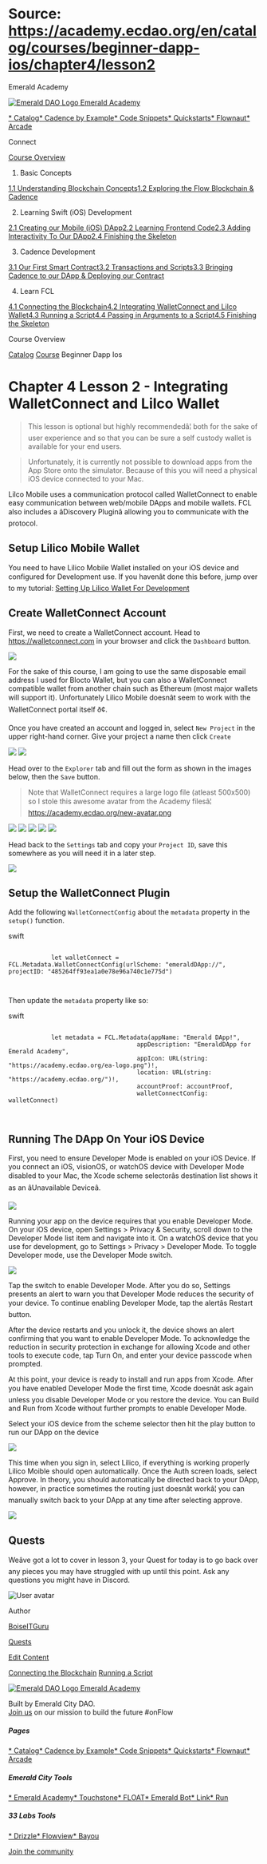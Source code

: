 # Source: https://academy.ecdao.org/en/catalog/courses/beginner-dapp-ios/chapter4/lesson2

Emerald Academy





[![Emerald DAO Logo](/ea-logo.png)
Emerald Academy](/en/)


[* Catalog](/en/catalog)[* Cadence by Example](/en/cadence-by-example)[* Code Snippets](/en/snippets)[* Quickstarts](/en/quickstarts)[* Flownaut](https://flownaut.ecdao.org)[* Arcade](https://arcade.ecdao.org)

Connect



[Course Overview](/en/catalog/courses/beginner-dapp-ios)

1. Basic Concepts

[1.1 Understanding Blockchain Concepts](/en/catalog/courses/beginner-dapp-ios/chapter1/lesson1)[1.2 Exploring the Flow Blockchain & Cadence](/en/catalog/courses/beginner-dapp-ios/chapter1/lesson2)

2. Learning Swift (iOS) Development

[2.1 Creating our Mobile (iOS) DApp](/en/catalog/courses/beginner-dapp-ios/chapter2/lesson1)[2.2 Learning Frontend Code](/en/catalog/courses/beginner-dapp-ios/chapter2/lesson2)[2.3 Adding Interactivity To Our DApp](/en/catalog/courses/beginner-dapp-ios/chapter2/lesson3)[2.4 Finishing the Skeleton](/en/catalog/courses/beginner-dapp-ios/chapter2/lesson4)

3. Cadence Development

[3.1 Our First Smart Contract](/en/catalog/courses/beginner-dapp-ios/chapter3/lesson1)[3.2 Transactions and Scripts](/en/catalog/courses/beginner-dapp-ios/chapter3/lesson2)[3.3 Bringing Cadence to our DApp & Deploying our Contract](/en/catalog/courses/beginner-dapp-ios/chapter3/lesson3)

4. Learn FCL

[4.1 Connecting the Blockchain](/en/catalog/courses/beginner-dapp-ios/chapter4/lesson1)[4.2 Integrating WalletConnect and Lilco Wallet](/en/catalog/courses/beginner-dapp-ios/chapter4/lesson2)[4.3 Running a Script](/en/catalog/courses/beginner-dapp-ios/chapter4/lesson3)[4.4 Passing in Arguments to a Script](/en/catalog/courses/beginner-dapp-ios/chapter4/lesson4)[4.5 Finishing the Skeleton](/en/catalog/courses/beginner-dapp-ios/chapter4/lesson5)

Course Overview

[Catalog](/en/catalog)
[Course](/en/catalog/courses/beginner-dapp-ios)
Beginner Dapp Ios

# Chapter 4 Lesson 2 - Integrating WalletConnect and Lilco Wallet

> This lesson is optional but highly recommendedâ¦ both for the sake of user experience and so that you can be sure a self custody wallet is available for your end users.

> Unfortunately, it is currently not possible to download apps from the App Store onto the simulator. Because of this you will need a physical iOS device connected to your Mac.

Lilco Mobile uses a communication protocol called WalletConnect to enable easy communication between web/mobile DApps and mobile wallets. FCL also includes a âDiscovery Pluginâ allowing you to communicate with the protocol.

## Setup Lilico Mobile Wallet

You need to have Lilico Mobile Wallet installed on your iOS device and configured for Development use. If you havenât done this before, jump over to my tutorial: [Setting Up Lilico Wallet For Development](https://academy.ecdao.org/en/catalog/tutorials/setting-up-lilico-wallet-for-development)

## Create WalletConnect Account

First, we need to create a WalletConnect account. Head to <https://walletconnect.com> in your browser and click the `Dashboard` button.

![](https://i.imgur.com/i6pDsCal.png)

For the sake of this course, I am going to use the same disposable email address I used for Blocto Wallet, but you can also a WalletConnect compatible wallet from another chain such as Ethereum (most major wallets will support it). Unfortunately Lilico Mobile doesnât seem to work with the WalletConnect portal itself ð¢.

Once you have created an account and logged in, select `New Project` in the upper right-hand corner. Give your project a name then click `Create`

![](https://i.imgur.com/z2kyMb9l.png)
![](https://i.imgur.com/HSks19ml.png)

Head over to the `Explorer` tab and fill out the form as shown in the images below, then the `Save` button.

> Note that WalletConnect requires a large logo file (atleast 500x500) so I stole this awesome avatar from the Academy filesâ¦ <https://academy.ecdao.org/new-avatar.png>

![](https://i.imgur.com/vqY6zsv.png)
![](https://i.imgur.com/bJKf27F.png)
![](https://i.imgur.com/fJjIwi2.png)
![](https://i.imgur.com/yCNLBYC.png)
![](https://i.imgur.com/SdQd9ym.png)

Head back to the `Settings` tab and copy your `Project ID`, save this somewhere as you will need it in a later step.

![](https://i.imgur.com/QRtLeGk.png)

## Setup the WalletConnect Plugin

Add the following `WalletConnectConfig` about the `metadata` property in the `setup()` function.

swift

```
		
			let walletConnect = FCL.Metadata.WalletConnectConfig(urlScheme: "emeraldDApp://", projectID: "485264ff93ea1a0e78e96a740c1e775d")
		 
	
```

Then update the `metadata` property like so:

swift

```
		
			let metadata = FCL.Metadata(appName: "Emerald DApp!",
                                    appDescription: "EmeraldDApp for Emerald Academy",
                                    appIcon: URL(string: "https://academy.ecdao.org/ea-logo.png")!,
                                    location: URL(string: "https://academy.ecdao.org/")!,
                                    accountProof: accountProof,
                                    walletConnectConfig: walletConnect)
		 
	
```

## Running The DApp On Your iOS Device

First, you need to ensure Developer Mode is enabled on your iOS Device. If you connect an iOS, visionOS, or watchOS device with Developer Mode disabled to your Mac, the Xcode scheme selectorâs destination list shows it as an âUnavailable Deviceâ.

![](https://docs-assets.developer.apple.com/published/98d92a626934d5dd4a0941e7dae333c2/enabling-developer-mode-on-a-device-01~dark@2x.png)

Running your app on the device requires that you enable Developer Mode. On your iOS device, open Settings > Privacy & Security, scroll down to the Developer Mode list item and navigate into it. On a watchOS device that you use for development, go to Settings > Privacy > Developer Mode. To toggle Developer mode, use the Developer Mode switch.

![](https://docs-assets.developer.apple.com/published/72b149b975624bfaf5f6fb577655b200/enabling-developer-mode-on-a-device-03~dark@2x.png)

Tap the switch to enable Developer Mode. After you do so, Settings presents an alert to warn you that Developer Mode reduces the security of your device. To continue enabling Developer Mode, tap the alertâs Restart button.

After the device restarts and you unlock it, the device shows an alert confirming that you want to enable Developer Mode. To acknowledge the reduction in security protection in exchange for allowing Xcode and other tools to execute code, tap Turn On, and enter your device passcode when prompted.

At this point, your device is ready to install and run apps from Xcode. After you have enabled Developer Mode the first time, Xcode doesnât ask again unless you disable Developer Mode or you restore the device. You can Build and Run from Xcode without further prompts to enable Developer Mode.

Select your iOS device from the scheme selector then hit the play button to run our DApp on the device

![](https://i.imgur.com/UZKe84P.png)

This time when you sign in, select Lilico, if everything is working properly Lilico Moible should open automatically. Once the Auth screen loads, select Approve. In theory, you should automatically be directed back to your DApp, however, in practice sometimes the routing just doesnât workâ¦ you can manually switch back to your DApp at any time after selecting approve.

![](https://i.imgur.com/UZKe84P.png)

## Quests

Weâve got a lot to cover in lesson 3, your Quest for today is to go back over any pieces you may have struggled with up until this point. Ask any questions you might have in Discord.

![User avatar](https://avatars.githubusercontent.com/u/3641594?s=400&u=044fd05bc61270527c4da99212f143595d6fa4a1&v=4)

Author

[BoiseITGuru](https://twitter.com/boise_it_guru)

[Quests](#quests)

[Edit Content](https://github.com/emerald-dao/emerald-academy-v2/tree/main/src/lib/content/courses/beginner-dapp-ios/en/chapter4/lesson2.md)

[Connecting the Blockchain](/en/catalog/courses/beginner-dapp-ios/chapter4/lesson1)
[Running a Script](/en/catalog/courses/beginner-dapp-ios/chapter4/lesson3)



[![Emerald DAO Logo](/ea-logo.png)
Emerald Academy](/en/)

Built by Emerald City DAO.  
[Join us](https://discord.gg/emerald-city-906264258189332541) on our mission to build the future #onFlow

##### Pages

[* Catalog](/en/catalog)[* Cadence by Example](/en/cadence-by-example)[* Code Snippets](/en/snippets)[* Quickstarts](/en/quickstarts)[* Flownaut](https://flownaut.ecdao.org)[* Arcade](https://arcade.ecdao.org)


##### Emerald City Tools

[* Emerald Academy](https://academy.ecdao.org/)[* Touchstone](https://touchstone.city/)[* FLOAT](https://floats.city/)[* Emerald Bot](https://bot.ecdao.org/)[* Link](https://link.ecdao.org/)[* Run](https://run.ecdao.org/)


##### 33 Labs Tools

[* Drizzle](https://drizzle33.app/)[* Flowview](https://flowview.app/)[* Bayou](https://bayou33.app/)

[Join the community](https://discord.gg/emerald-city-906264258189332541)